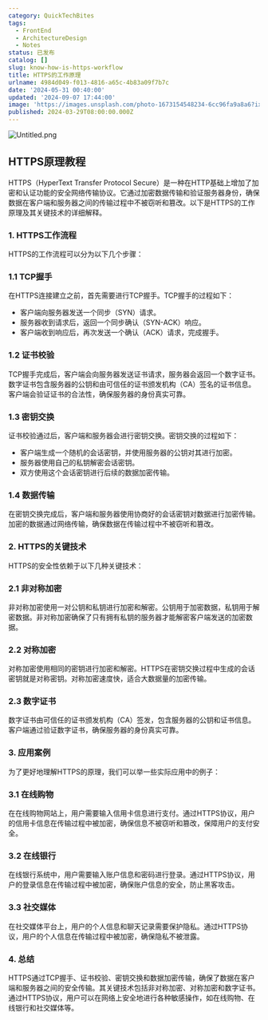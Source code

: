 ```yaml
---
category: QuickTechBites
tags:
  - FrontEnd
  - ArchitectureDesign
  - Notes
status: 已发布
catalog: []
slug: know-how-is-https-workflow
title: HTTPS的工作原理
urlname: 4984d049-f013-4816-a65c-4b83a09f7b7c
date: '2024-05-31 00:40:00'
updated: '2024-09-07 17:44:00'
image: 'https://images.unsplash.com/photo-1673154548234-6cc96fa9a8a6?ixlib=rb-4.0.3&q=85&fm=jpg&crop=entropy&cs=srgb'
published: 2024-03-29T08:00:00.000Z
---
```


![Untitled.png](https://prod-files-secure.s3.us-west-2.amazonaws.com/5d24fe63-e567-4804-86f9-9fdc62e13082/2950c759-0255-4c0a-becc-122aae8c82c0/Untitled.png?X-Amz-Algorithm=AWS4-HMAC-SHA256&X-Amz-Content-Sha256=UNSIGNED-PAYLOAD&X-Amz-Credential=ASIAZI2LB466YQ6MQLJW%2F20250307%2Fus-west-2%2Fs3%2Faws4_request&X-Amz-Date=20250307T213232Z&X-Amz-Expires=3600&X-Amz-Security-Token=IQoJb3JpZ2luX2VjEAUaCXVzLXdlc3QtMiJIMEYCIQD2V19ctHt1IDnoPntza1ow3uGv2rn5hPPkqoWHFXaBowIhAIZVGVpIxaeOU9KvVFVuxQPd0G%2FU0RBZ2ESV01q3lMQjKv8DCE4QABoMNjM3NDIzMTgzODA1Igy%2BZrSFJnRnS4ZOwgcq3AM8zlZig4cpq01KjH53IXUmBMd3Wq%2FUQ7fXrJb60etiD%2B6Jzp1ltlr4g00eIhVdKmeSIGB2XFDcrFzRtrCWaDjci6o3oXcOWkZi3oBErJFkuH%2Fzj3%2B5D6FRmHMpXKEZiH0ofOMbr5njTvJhAuvQwTRcfl6%2BdR67J7axQPu%2FCvDdMA5jcP5ZM56XwHwfLdEQxoAELJhlw5YoEsssa5CbGhXHT2dkSKIusH4wMgliLgdZlTVkc%2Br0bF5EwMxrJhz%2BU8c%2FZzvPazBjPsecdJk5ukoWtRBpEeSli9pYAuw0X2AOaQvpvcGkEQxgfkzRgjw3WWwbPCvIi40KOggofkkOwvcMCcntd0w6Bqsnn6LDY6AsyqfjBNdz%2BU2ewdfqjeGdXBL71vDdCukoXrY%2BzOgw%2FbdArHULJuzRThpw0754zYIhE3GfHxVaMr4M%2Fi%2BUnwlayk5Kcm7Gese4REMV3GyUw5TOjBXqhc7jtRQLX30Ac%2BCAdp1fqTvSF3eH%2F7vW9CBhuzMaDANtlxSi1GEPWT%2BJghR2QXNVOS%2BCYD4W%2FgPC5nomVi3eBDWTofGxhbcLl2MgWKe4kDJ%2BlTtldJIDA%2F1bvmc5GxN8KNBK2cdItJvfp9YDyx%2BWEzHyNr5tBdK%2FTjDMva2%2BBjqkAQw%2BJ5FPrnWWVc7rwCgHBEN7k3BeHU5alpp1YD4YgnEr7u5awABJXood%2F0YJfuje96omIBBJnDt53V3cH%2B5dyTZ%2F6p011BsOgFGVByqIQj004OvJ7QmhOD5pV2IXI2JbZF9mzdQ0y2iUsRU8N%2BTbS7Z4JdaCbZAZlvg28LPSWBHdvN0pUzHl4CoDhZpZlzUjl%2F%2BKRryRq9Ab6xahSKIkIUIIRZDq&X-Amz-Signature=df478ef0f2f9fe8af565a8eeb8424a29eee5b0575e1879c99d1045e162719894&X-Amz-SignedHeaders=host&x-id=GetObject)


## HTTPS原理教程


HTTPS（HyperText Transfer Protocol Secure）是一种在HTTP基础上增加了加密和认证功能的安全网络传输协议。它通过加密数据传输和验证服务器身份，确保数据在客户端和服务器之间的传输过程中不被窃听和篡改。以下是HTTPS的工作原理及其关键技术的详细解释。


### 1. HTTPS工作流程


HTTPS的工作流程可以分为以下几个步骤：


### 1.1 TCP握手


在HTTPS连接建立之前，首先需要进行TCP握手。TCP握手的过程如下：

- 客户端向服务器发送一个同步（SYN）请求。
- 服务器收到请求后，返回一个同步确认（SYN-ACK）响应。
- 客户端收到响应后，再次发送一个确认（ACK）请求，完成握手。

### 1.2 证书校验


TCP握手完成后，客户端会向服务器发送证书请求，服务器会返回一个数字证书。数字证书包含服务器的公钥和由可信任的证书颁发机构（CA）签名的证书信息。客户端会验证证书的合法性，确保服务器的身份真实可靠。


### 1.3 密钥交换


证书校验通过后，客户端和服务器会进行密钥交换。密钥交换的过程如下：

- 客户端生成一个随机的会话密钥，并使用服务器的公钥对其进行加密。
- 服务器使用自己的私钥解密会话密钥。
- 双方使用这个会话密钥进行后续的数据加密传输。

### 1.4 数据传输


在密钥交换完成后，客户端和服务器使用协商好的会话密钥对数据进行加密传输。加密的数据通过网络传输，确保数据在传输过程中不被窃听和篡改。


### 2. HTTPS的关键技术


HTTPS的安全性依赖于以下几种关键技术：


### 2.1 非对称加密


非对称加密使用一对公钥和私钥进行加密和解密。公钥用于加密数据，私钥用于解密数据。非对称加密确保了只有拥有私钥的服务器才能解密客户端发送的加密数据。


### 2.2 对称加密


对称加密使用相同的密钥进行加密和解密。HTTPS在密钥交换过程中生成的会话密钥就是对称密钥。对称加密速度快，适合大数据量的加密传输。


### 2.3 数字证书


数字证书由可信任的证书颁发机构（CA）签发，包含服务器的公钥和证书信息。客户端通过验证数字证书，确保服务器的身份真实可靠。


### 3. 应用案例


为了更好地理解HTTPS的原理，我们可以举一些实际应用中的例子：


### 3.1 在线购物


在在线购物网站上，用户需要输入信用卡信息进行支付。通过HTTPS协议，用户的信用卡信息在传输过程中被加密，确保信息不被窃听和篡改，保障用户的支付安全。


### 3.2 在线银行


在线银行系统中，用户需要输入账户信息和密码进行登录。通过HTTPS协议，用户的登录信息在传输过程中被加密，确保账户信息的安全，防止黑客攻击。


### 3.3 社交媒体


在社交媒体平台上，用户的个人信息和聊天记录需要保护隐私。通过HTTPS协议，用户的个人信息在传输过程中被加密，确保隐私不被泄露。


### 4. 总结


HTTPS通过TCP握手、证书校验、密钥交换和数据加密传输，确保了数据在客户端和服务器之间的安全传输。其关键技术包括非对称加密、对称加密和数字证书。通过HTTPS协议，用户可以在网络上安全地进行各种敏感操作，如在线购物、在线银行和社交媒体等。

